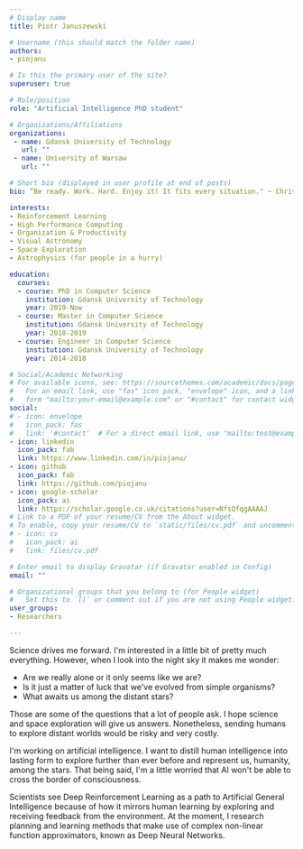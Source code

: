 ```yaml
---
# Display name
title: Piotr Januszewski

# Username (this should match the folder name)
authors:
- piojanu

# Is this the primary user of the site?
superuser: true

# Role/position
role: "Artificial Intelligence PhD student"

# Organizations/Affiliations
organizations:
 - name: Gdansk University of Technology
   url: ""
 - name: University of Warsaw
   url: ""

# Short bio (displayed in user profile at end of posts)
bio: “Be ready. Work. Hard. Enjoy it! It fits every situation." ~ Chris Hadfield

interests:
- Reinforcement Learning
- High Performance Computing
- Organization & Productivity
- Visual Astronomy
- Space Exploration
- Astrophysics (for people in a hurry)

education:
  courses:
  - course: PhD in Computer Science
    institution: Gdansk University of Technology
    year: 2019-Now
  - course: Master in Computer Science
    institution: Gdansk University of Technology
    year: 2018-2019
  - course: Engineer in Computer Science
    institution: Gdansk University of Technology
    year: 2014-2018

# Social/Academic Networking
# For available icons, see: https://sourcethemes.com/academic/docs/page-builder/#icons
#   For an email link, use "fas" icon pack, "envelope" icon, and a link in the
#   form "mailto:your-email@example.com" or "#contact" for contact widget.
social:
# - icon: envelope
#   icon_pack: fas
#   link: '#contact'  # For a direct email link, use "mailto:test@example.org".
- icon: linkedin
  icon_pack: fab
  link: https://www.linkedin.com/in/piojanu/
- icon: github
  icon_pack: fab
  link: https://github.com/piojanu
- icon: google-scholar
  icon_pack: ai
  link: https://scholar.google.co.uk/citations?user=NfsQfqgAAAAJ
# Link to a PDF of your resume/CV from the About widget.
# To enable, copy your resume/CV to `static/files/cv.pdf` and uncomment the lines below.
# - icon: cv
#   icon_pack: ai
#   link: files/cv.pdf

# Enter email to display Gravatar (if Gravatar enabled in Config)
email: ""

# Organizational groups that you belong to (for People widget)
#   Set this to `[]` or comment out if you are not using People widget.
user_groups:
- Researchers

---
```


Science drives me forward. I'm interested in a little bit of pretty much everything. However, when I look into the night sky it makes me wonder:

- Are we really alone or it only seems like we are?
- Is it just a matter of luck that we've evolved from simple organisms?
- What awaits us among the distant stars?

Those are some of the questions that a lot of people ask. I hope science and space exploration will give us answers.
Nonetheless, sending humans to explore distant worlds would be risky and very costly.

I'm working on artificial intelligence. I want to distill human intelligence into lasting form to explore further than ever before and represent us, humanity, among the stars. That being said, I'm a little worried that AI won't be able to cross the border of consciousness.

Scientists see Deep Reinforcement Learning as a path to Artificial General Intelligence because of how it mirrors human learning by exploring and receiving feedback from the environment. At the moment, I research planning and learning methods that make use of complex non-linear function approximators, known as Deep Neural Networks.

